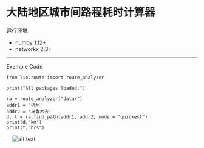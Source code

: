 大陆地区城市间路程耗时计算器
=====
运行环境
* numpy 1.12+
* networkx 2.3+
-----
Example Code

    from lib.route import route_analyzer

    print("All packages loaded.")

    ra = route_analyzer("data/")
    addr1 = '杭州'
    addr2 = '乌鲁木齐'
    d, t = ra.find_path(addr1, addr2, mode = "quickest")
    print(d,"km")
    print(t,"hrs")
    
![alt text](https://github.com/chenmingxiang110/route_analyzer/blob/master/pics/pic_level_1.png)
